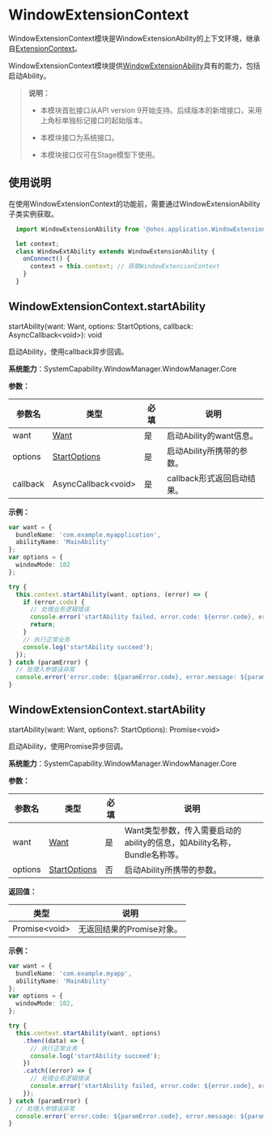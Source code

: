 # WindowExtensionContext

WindowExtensionContext模块是WindowExtensionAbility的上下文环境，继承自[ExtensionContext](js-apis-inner-application-extensionContext.md)。

WindowExtensionContext模块提供[WindowExtensionAbility](js-apis-application-windowExtensionAbility.md)具有的能力，包括启动Ability。

> **说明：**
>
>  - 本模块首批接口从API version 9开始支持。后续版本的新增接口，采用上角标单独标记接口的起始版本。
>
>  - 本模块接口为系统接口。
>
>  - 本模块接口仅可在Stage模型下使用。

## 使用说明

在使用WindowExtensionContext的功能前，需要通过WindowExtensionAbility子类实例获取。

```ts
  import WindowExtensionAbility from '@ohos.application.WindowExtensionAbility';

  let context;
  class WindowExtAbility extends WindowExtensionAbility {
    onConnect() {
      context = this.context; // 获取WindowExtensionContext
    }
  }
```

## WindowExtensionContext.startAbility

startAbility(want: Want, options: StartOptions, callback: AsyncCallback&lt;void&gt;): void

启动Ability，使用callback异步回调。

**系统能力**：SystemCapability.WindowManager.WindowManager.Core

**参数：**

| 参数名 | 类型 | 必填 | 说明 |
| -------- | -------- | -------- | -------- |
| want | [Want](js-apis-application-want.md)  | 是 | 启动Ability的want信息。 |
| options | [StartOptions](js-apis-app-ability-startOptions.md) | 是 | 启动Ability所携带的参数。 |
| callback | AsyncCallback&lt;void&gt; | 是 | callback形式返回启动结果。 |

**示例：**

  ```ts
  var want = {
    bundleName: 'com.example.myapplication',
    abilityName: 'MainAbility'
  };
  var options = {
    windowMode: 102
  };

  try {
    this.context.startAbility(want, options, (error) => {
      if (error.code) {
        // 处理业务逻辑错误
        console.error('startAbility failed, error.code: ${error.code}, error.message: ${error.message}');
        return;
      }
      // 执行正常业务
      console.log('startAbility succeed');
    });
  } catch (paramError) {
    // 处理入参错误异常
    console.error('error.code: ${paramError.code}, error.message: ${paramError.message}');
  }
  ```

## WindowExtensionContext.startAbility

startAbility(want: Want, options?: StartOptions): Promise\<void>

启动Ability，使用Promise异步回调。

**系统能力**：SystemCapability.WindowManager.WindowManager.Core

**参数：**

| 参数名 | 类型 | 必填 | 说明 |
| -------- | -------- | -------- | -------- |
| want | [Want](js-apis-application-want.md)  | 是 | Want类型参数，传入需要启动的ability的信息，如Ability名称，Bundle名称等。 |
| options | [StartOptions](js-apis-app-ability-startOptions.md) | 否 | 启动Ability所携带的参数。 |

**返回值：**

| 类型 | 说明 |
| -------- | -------- |
| Promise&lt;void&gt; | 无返回结果的Promise对象。 |

**示例：**

  ```ts
  var want = {
    bundleName: 'com.example.myapp',
    abilityName: 'MainAbility'
  };
  var options = {
  	windowMode: 102,
  };

  try {
    this.context.startAbility(want, options)
      .then((data) => {
        // 执行正常业务
        console.log('startAbility succeed');
      })
      .catch((error) => {
        // 处理业务逻辑错误
        console.error('startAbility failed, error.code: ${error.code}, error.message: ${error.message}');
      });
  } catch (paramError) {
    // 处理入参错误异常
    console.error('error.code: ${paramError.code}, error.message: ${paramError.message}');
  }
  ```